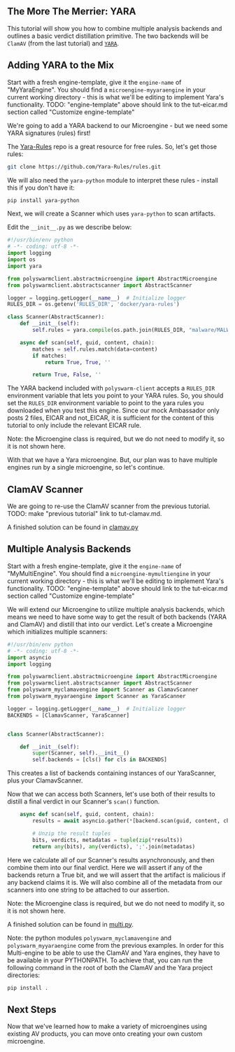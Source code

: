 ## The More The Merrier: YARA

This tutorial will show you how to combine multiple analysis backends and outlines a basic verdict distillation primitive.
The two backends will be `ClamAV` (from the last tutorial) and [`YARA`](https://virustotal.github.io/yara/).

## Adding YARA to the Mix

Start with a fresh engine-template, give it the `engine-name` of "MyYaraEngine".
You should find a `microengine-myyaraengine` in your current working directory - this is what we'll be editing to implement Yara's functionality.
TODO: "engine-template" above should link to the tut-eicar.md section called "Customize engine-template"

We're going to add a YARA backend to our Microengine - but we need some YARA signatures (rules) first!

The [Yara-Rules](https://github.com/Yara-Rules/rules) repo is a great resource for free rules.
So, let's get those rules: 

```sh
git clone https://github.com/Yara-Rules/rules.git
```

We will also need the `yara-python` module to interpret these rules - install this if you don't have it:
```sh
pip install yara-python
```

Next, we will create a Scanner which uses `yara-python` to scan artifacts.

Edit the `__init__.py` as we describe below:

```python
#!/usr/bin/env python
# -*- coding: utf-8 -*-
import logging
import os
import yara

from polyswarmclient.abstractmicroengine import AbstractMicroengine
from polyswarmclient.abstractscanner import AbstractScanner

logger = logging.getLogger(__name__)  # Initialize logger
RULES_DIR = os.getenv('RULES_DIR', 'docker/yara-rules')

class Scanner(AbstractScanner):
    def __init__(self):
        self.rules = yara.compile(os.path.join(RULES_DIR, "malware/MALW_Eicar"))

    async def scan(self, guid, content, chain):
        matches = self.rules.match(data=content)
        if matches:
            return True, True, ''

        return True, False, ''
```

The YARA backend included with `polyswarm-client` accepts a `RULES_DIR` environment variable that lets you point to your YARA rules.
So, you should set the `RULES_DIR` environment variable to point to the yara rules you downloaded when you test this engine.
Since our mock Ambassador only posts 2 files, EICAR and not_EICAR, it is sufficient for the content of this tutorial to only include the relevant EICAR rule.

Note: the Microengine class is required, but we do not need to modify it, so it is not shown here.

With that we have a Yara microengine. But, our plan was to have multiple engines run by a single microengine, so let's continue.

## ClamAV Scanner

We are going to re-use the ClamAV scanner from the previous tutorial.
TODO: make "previous tutorial" link to tut-clamav.md.

A finished solution can be found in [clamav.py](https://github.com/polyswarm/polyswarm-client/blob/master/src/microengine/clamav.py)

## Multiple Analysis Backends

Start with a fresh engine-template, give it the `engine-name` of "MyMultiEngine".
You should find a `microengine-mymultiengine` in your current working directory - this is what we'll be editing to implement Yara's functionality.
TODO: "engine-template" above should link to the tut-eicar.md section called "Customize engine-template"

We will extend our Microengine to utilize multiple analysis backends, which means we need to have some way to get the result of both backends (YARA and ClamAV) and distill that into our verdict.
Let's create a Microengine which initializes multiple scanners:

```python
#!/usr/bin/env python
# -*- coding: utf-8 -*-
import asyncio
import logging

from polyswarmclient.abstractmicroengine import AbstractMicroengine
from polyswarmclient.abstractscanner import AbstractScanner
from polyswarm_myclamavengine import Scanner as ClamavScanner
from polyswarm_myyaraengine import Scanner as YaraScanner

logger = logging.getLogger(__name__)  # Initialize logger
BACKENDS = [ClamavScanner, YaraScanner]


class Scanner(AbstractScanner):

    def __init__(self):
        super(Scanner, self).__init__()
        self.backends = [cls() for cls in BACKENDS]

```

This creates a list of backends containing instances of our YaraScanner, plus your ClamavScanner.

Now that we can access both Scanners, let's use both of their results to distill a final verdict in our Scanner's `scan()` function.

```python
    async def scan(self, guid, content, chain):
        results = await asyncio.gather(*[backend.scan(guid, content, chain) for backend in self.backends])

        # Unzip the result tuples
        bits, verdicts, metadatas = tuple(zip(*results))
        return any(bits), any(verdicts), ';'.join(metadatas)
```

Here we calculate all of our Scanner's results asynchronously, and then combine them into our final verdict.
Here we will assert if any of the backends return a True bit, and we will assert that the artifact is malicious if any backend claims it is.
We will also combine all of the metadata from our scanners into one string to be attached to our assertion.

Note: the Microengine class is required, but we do not need to modify it, so it is not shown here.

A finished solution can be found in [multi.py](https://github.com/polyswarm/polyswarm-client/blob/master/src/microengine/multi.py).

Note: the python modules `polyswarm_myclamavengine` and `polyswarm_myyaraengine` come from the previous examples.
In order for this Multi-engine to be able to use the ClamAV and Yara engines, they have to be available in your PYTHONPATH.
To achieve that, you can run the following command in the root of both the ClamAV and the Yara project directories:

```bash
pip install .
```

## Next Steps

Now that we've learned how to make a variety of microengines using existing AV products, you can move onto creating your own custom microengine.

